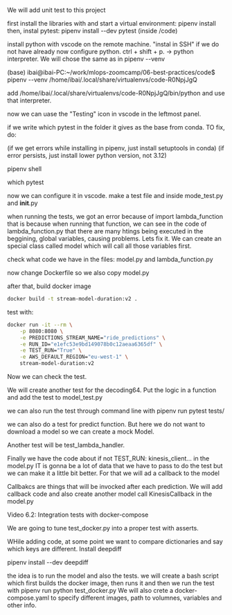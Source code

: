 We will add unit test to this project

first install the libraries with and start a virtual environment: pipenv install
then, instal pytest: pipenv install --dev pytest (inside /code)

install python with vscode on the remote machine. "instal in SSH" if we do not have already
now configure python. ctrl + shift + p. -> python interpreter. We will chose the same as in pipenv --venv

(base) ibai@ibai-PC:~/work/mlops-zoomcamp/06-best-practices/code$ pipenv --venv
/home/ibai/.local/share/virtualenvs/code-R0NpjJgQ

add /home/ibai/.local/share/virtualenvs/code-R0NpjJgQ/bin/python and use that interpreter.

now we can uase the "Testing" icon in vscode in the leftmost panel.

if we write which pytest in the folder it gives as the base from conda. TO fix, do:

(if we get errors while installing in pipenv, just install setuptools in conda)
(if error persists, just install lower python version, not 3.12)

pipenv shell

which pytest

now we can configure it in vscode.
make a test file and inside mode_test.py and __init__.py

when running the tests, we got an error because of import lambda_function
that is because when running that function, we can see in the code of lambda_function.py that there are many htings being executed in the beggining, global variables, causing problems. Lets fix it. 
We can create an special class called model which will call all those variables first.

check what code we have in the files: model.py and lambda_function.py


now change Dockerfile so we also copy model.py

after that, build docker image

```bash
docker build -t stream-model-duration:v2 .
```

test with:

```bash
docker run -it --rm \
    -p 8080:8080 \
    -e PREDICTIONS_STREAM_NAME="ride_predictions" \
    -e RUN_ID="e1efc53e9bd149078b0c12aeaa6365df" \
    -e TEST_RUN="True" \
    -e AWS_DEFAULT_REGION="eu-west-1" \
    stream-model-duration:v2
```

Now we can check the test.

We will create another test for the decoding64. Put the logic in a function and add the test to model_test.py

we can also run the test through command line with pipenv run pytest tests/

we can also do a test for predict function. But here we do not want to download a model so we can create a mock Model.

Another test will be test_lambda_handler.

Finally we have the code about if not TEST_RUN: kinesis_client... in the model.py
IT is gonna be a lot of data that we have to pass to do the test but we can make it a little bit better. For that we will ad a callback to the model

Callbakcs are things that will be invocked after each prediction. We will add callback code and also create another model call KinesisCallback in the model.py


Video 6.2: Integration tests with docker-compose

We are going to tune test_docker.py into a proper test with asserts.

WHile adding code, at some point we want to compare dictionaries and say which keys are different. Install deepdiff

pipenv install --dev deepdiff

the idea is to run the model and also the tests.
we will create a bash script which first builds the docker image, then runs it and then we run the test with pipenv run python test_docker.py 
We will also crete a docker-compose.yaml to specify different images, path to volumnes, variables and other info.


